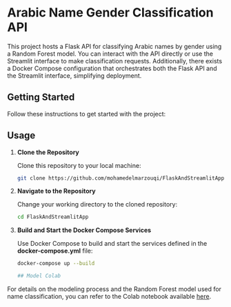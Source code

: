 
# Arabic Name Gender Classification API

This project hosts a Flask API for classifying Arabic names by gender using a Random Forest model. You can interact with the API directly or use the Streamlit interface to make classification requests. Additionally, there exists a Docker Compose configuration that orchestrates both the Flask API and the Streamlit interface, simplifying deployment.

## Getting Started

Follow these instructions to get started with the project:


## Usage

1. **Clone the Repository**

   Clone this repository to your local machine:

   ```bash
   git clone https://github.com/mohamedelmarzouqi/FlaskAndStreamlitApp.git

2. **Navigate to the Repository**

   Change your working directory to the cloned repository:

   ```bash
   cd FlaskAndStreamlitApp

3. **Build and Start the Docker Compose Services**

   Use Docker Compose to build and start the services defined in the **docker-compose.yml** file:

   ```bash
   docker-compose up --build

   ## Model Colab

For details on the modeling process and the Random Forest model used for name classification, you can refer to the Colab notebook available [here](https://colab.research.google.com/your-colab-url](https://colab.research.google.com/drive/1ayTp0-2gX04a0EnXa6T4RdDluTQRheeU?hl=fr#scrollTo=RZDiDUAZG0Tp)https://colab.research.google.com/drive/1ayTp0-2gX04a0EnXa6T4RdDluTQRheeU?hl=fr#scrollTo=RZDiDUAZG0Tp).


